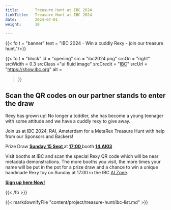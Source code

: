 ```yaml
---
title:       Treasure Hunt at IBC 2024
linkTitle:   Treasure Hunt at IBC 2024
date:        2024-07-01
weight:      10

---
```

<!-- markdownlint-disable MD001 MD034 -->
<div class="ui center aligned  segment">

{{< fo t = "banner" text = "IBC 2024 - Win a cuddly Rexy - join our treasure hunt."/>}}

{{< fo t = "block"
  id    = "opening"
  src   = "ibc2024.png"
  srcOn = "right"
  srcWidth = 0.3
  srcClass ="ui fluid image"
  srcCredit = "[IBC](https://show.ibc.org)"
  srcUrl = "https://show.ibc.org"
  alt = 
>}}

## Scan the QR codes on our partner stands to enter the draw

Rexy has grown up! No longer a toddler, she has become a young teenager with
some attitude and we have a cuddly rexy to give away.

Join us at IBC 2024, RAI, Amsterdam for a MetaRex Treasure Hunt with help from
our Sponsors and Backers!

<div class="ui olive centered message">
Prize Draw
<a href="https://ibc2024.mapyourshow.com/8_0/floorplan/?st=keyword&hallID=J&sv=V-NOVA&selectedBooth=14.AI03"><strong>
Sunday 15 Sept
</strong></a>
at
<a href="https://ibc2024.mapyourshow.com/8_0/floorplan/?st=keyword&hallID=J&sv=V-NOVA&selectedBooth=14.AI03"><strong>
17:00
</strong></a>
booth
<a href="https://ibc2024.mapyourshow.com/8_0/floorplan/?st=keyword&hallID=J&sv=V-NOVA&selectedBooth=14.AI03"><strong>
14.AI03
</strong></a>
</div>

Visit booths at IBC and scan the special Rexy QR code which will be near
metadata demonstrations. The more booths you visit, the more times your name
will be put in the pot for a prize draw and a chance to win a unique handmade
Rexy toy on Sunday at 17:00 in the IBC [AI Zone][rxydraw].

**[Sign up here Now!](https://auth.metarex.media/ui/registration)**

[rxydraw]: https://ibc2024.mapyourshow.com/8_0/floorplan/?st=keyword&hallID=J&sv=V-NOVA&selectedBooth=14.AI03
{{< /fo >}}

{{< markdownifyFile "content/project/treasure-hunt/ibc-list.md" >}}
